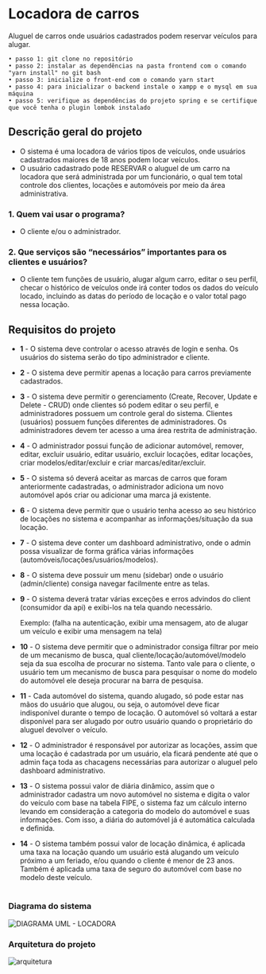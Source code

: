 # Locadora de carros
Aluguel de carros onde usuários cadastrados podem reservar veículos para alugar.

```
• passo 1: git clone no repositório
• passo 2: instalar as dependências na pasta frontend com o comando "yarn install" no git bash
• passo 3: inicialize o front-end com o comando yarn start
• passo 4: para inicializar o backend instale o xampp e o mysql em sua máquina
• passo 5: verifique as dependências do projeto spring e se certifique que você tenha o plugin lombok instalado
```

## Descrição geral do projeto 

* O sistema é uma locadora de vários tipos de veículos, onde usuários cadastrados maiores de 18 anos podem locar veículos.
* O usuário cadastrado pode RESERVAR o aluguel de um carro na locadora que será administrada por um funcionário, o qual tem total controle dos clientes, locações e automóveis por meio da área administrativa.

 
 ### 1. Quem vai usar o programa?
 
 * O cliente e/ou o administrador.
 
 ### 2. Que serviços são “necessários” importantes para os clientes e usuários?
 
 * O cliente tem funções de usuário, alugar algum carro, editar o seu perfil, checar o histórico de veículos onde irá conter todos os dados do veículo locado, incluindo as datas do período de locação e o valor total pago nessa locação.

## Requisitos do projeto

 * **1** - O sistema deve controlar o acesso através de login e senha. Os usuários do sistema serão do tipo administrador e cliente.

 * **2** - O sistema deve permitir apenas a locação para carros previamente cadastrados.

 * **3** - O sistema deve permitir o gerenciamento (Create, Recover, Update e Delete - CRUD) onde clientes só podem editar o seu perfil, e administradores possuem um controle geral do sistema. Clientes (usuários) possuem funções diferentes de administradores. Os administradores devem ter acesso a uma área restrita de administração.

 * **4** - O administrador possui função de adicionar automóvel, remover, editar, excluir usuário, editar usuário, excluir locações, editar locações, criar modelos/editar/excluir e criar marcas/editar/excluir.

 * **5** - O sistema só deverá aceitar as marcas de carros que foram anteriormente cadastradas, o administrador adiciona um novo automóvel após criar ou adicionar uma marca já existente.

 * **6** - O sistema deve permitir que o usuário tenha acesso ao seu histórico de locações no sistema e acompanhar as informações/situação da sua locação.

 * **7** - O sistema deve conter um dashboard administrativo, onde o admin possa visualizar de forma gráfica várias informações (automóveis/locações/usuários/modelos).

 * **8** - O sistema deve possuir um menu (sidebar) onde o usuário (admin/cliente) consiga navegar facilmente entre as telas.

 * **9** - O sistema deverá tratar várias exceções e erros advindos do client (consumidor da api) e exibi-los na tela quando necessário.

   Exemplo: (falha na autenticação, exibir uma mensagem, ato de alugar um veículo e exibir uma mensagem na tela)

* **10** - O sistema deve permitir que o administrador consiga filtrar por meio de um mecanismo de busca, qual cliente/locação/automóvel/modelo seja da sua escolha de procurar no sistema. Tanto vale para o cliente, o usuário tem um mecanismo de busca para pesquisar o nome do modelo do automóvel ele deseja procurar na barra de pesquisa.

* **11** - Cada automóvel do sistema, quando alugado, só pode estar nas mãos do usuário que alugou, ou seja, o automóvel deve ficar indisponível durante o tempo de locação. O automóvel só voltará a estar disponível para ser alugado por outro usuário quando o proprietário do aluguel devolver o veículo.

* **12** - O administrador é responsável por autorizar as locações, assim que uma locação é cadastrada por um usuário, ela ficará pendente até que o admin faça toda as chacagens necessárias para autorizar o aluguel pelo dashboard administrativo.

* **13** - O sistema possui valor de diária dinâmico, assim que o administrador cadastra um novo automóvel no sistema e digita o valor do veículo com base na tabela FIPE, o sistema faz um cálculo interno levando em consideração a categoria do modelo do automóvel e suas informações. Com isso, a diária do automóvel já é automática calculada e definida.

* **14** - O sistema também possui valor de locação dinâmica, é aplicada uma taxa na locação quando um usuário está alugando um veículo próximo a um feriado, e/ou quando o cliente é menor de 23 anos. Também é aplicada uma taxa de seguro do automóvel com base no modelo deste veículo.

 #
 
 ### Diagrama do sistema
 
![DIAGRAMA UML - LOCADORA](https://user-images.githubusercontent.com/98703816/232234898-c47b5ad8-ee85-4446-b0e0-e31351d9090d.png)



### Arquitetura do projeto

![arquitetura](https://user-images.githubusercontent.com/98703816/220233517-2f8d2efd-6aa2-48ab-aafc-208be09ef756.png)




